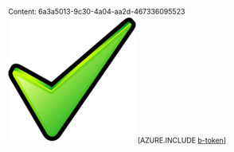 Content: 6a3a5013-9c30-4a04-aa2d-467336095523![image](31e52bd6-ad46-4ea7-9e5a-575f69050091.png)
[AZURE.INCLUDE [b-token](7343957a-7e12-42f7-90cb-3e7c58ca70e9.md)]
